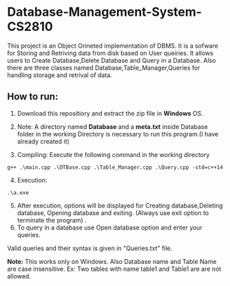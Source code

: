 # Database-Management-System-CS2810
This project is an Object Orineted implementation of DBMS. It is a sofware for Storing and Retriving data from disk based on User queiries.
It allows users to Create Database,Delete Database and Query in a Database.
Also there are three classes named Database,Table_Manager,Queries for handling storage and retrival of data.

## How to run:
1. Download this repositiory and extract the zip file in **Windows** OS.
2. Note: A directory named **Database** and a **meta.txt** inside Database folder in the working Directory is necessary to run this program.(I have already created it)

3. Compiling: Execute the following command in the working directory
```
g++ .\main.cpp .\DTBase.cpp .\Table_Manager.cpp .\Query.cpp -std=c++14
```
4. Execution:
```
.\a.exe
```
5. After execution, options will be displayed for Creating database,Deleting database, Opening database and exiting. (Always use exit option to terminate the program) .
6. To query in a database use Open database option and enter your queries.

Valid queries and their syntax is given in "Queries.txt" file. 

**Note:** This works only on Windows. Also Database name and Table Name are case insensitive. Ex: Two tables with name table1 and Table1 are are not allowed.
